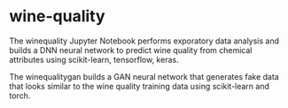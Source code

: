 # wine-quality

The winequality Jupyter Notebook performs exporatory data analysis and builds a DNN neural network to predict wine quality from chemical attributes using scikit-learn, tensorflow, keras. 

The winequalitygan builds a GAN neural network that generates fake data that looks similar to the wine quality training data using scikit-learn and torch. 

